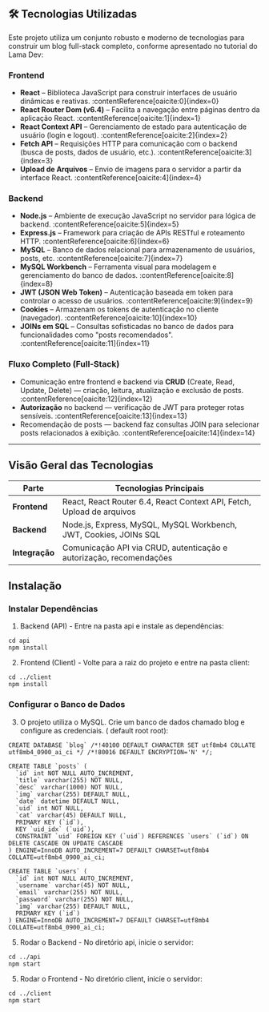 ## 🛠 Tecnologias Utilizadas

Este projeto utiliza um conjunto robusto e moderno de tecnologias para construir um blog full-stack completo, conforme apresentado no tutorial do Lama Dev:

### Frontend
- **React** – Biblioteca JavaScript para construir interfaces de usuário dinâmicas e reativas. :contentReference[oaicite:0]{index=0}  
- **React Router Dom (v6.4)** – Facilita a navegação entre páginas dentro da aplicação React. :contentReference[oaicite:1]{index=1}  
- **React Context API** – Gerenciamento de estado para autenticação de usuário (login e logout). :contentReference[oaicite:2]{index=2}  
- **Fetch API** – Requisições HTTP para comunicação com o backend (busca de posts, dados de usuário, etc.). :contentReference[oaicite:3]{index=3}  
- **Upload de Arquivos** – Envio de imagens para o servidor a partir da interface React. :contentReference[oaicite:4]{index=4}  

### Backend
- **Node.js** – Ambiente de execução JavaScript no servidor para lógica de backend. :contentReference[oaicite:5]{index=5}  
- **Express.js** – Framework para criação de APIs RESTful e roteamento HTTP. :contentReference[oaicite:6]{index=6}  
- **MySQL** – Banco de dados relacional para armazenamento de usuários, posts, etc. :contentReference[oaicite:7]{index=7}  
- **MySQL Workbench** – Ferramenta visual para modelagem e gerenciamento do banco de dados. :contentReference[oaicite:8]{index=8}  
- **JWT (JSON Web Token)** – Autenticação baseada em token para controlar o acesso de usuários. :contentReference[oaicite:9]{index=9}  
- **Cookies** – Armazenam os tokens de autenticação no cliente (navegador). :contentReference[oaicite:10]{index=10}  
- **JOINs em SQL** – Consultas sofisticadas no banco de dados para funcionalidades como "posts recomendados". :contentReference[oaicite:11]{index=11}  

### Fluxo Completo (Full‑Stack)
- Comunicação entre frontend e backend via **CRUD** (Create, Read, Update, Delete) — criação, leitura, atualização e exclusão de posts. :contentReference[oaicite:12]{index=12}  
- **Autorização** no backend — verificação de JWT para proteger rotas sensíveis. :contentReference[oaicite:13]{index=13}  
- Recomendação de posts — backend faz consultas JOIN para selecionar posts relacionados à exibição. :contentReference[oaicite:14]{index=14}  

---

##  Visão Geral das Tecnologias

| Parte        | Tecnologias Principais                                        |
|--------------|---------------------------------------------------------------|
| **Frontend** | React, React Router 6.4, React Context API, Fetch, Upload de arquivos |
| **Backend**  | Node.js, Express, MySQL, MySQL Workbench, JWT, Cookies, JOINs SQL |
| **Integração** | Comunicação API via CRUD, autenticação e autorização, recomendações |

##  Instalação

### Instalar Dependências

1. Backend (API) - Entre na pasta api e instale as dependências:

```
cd api
npm install
```

2. Frontend (Client) - Volte para a raiz do projeto e entre na pasta client:

```
cd ../client
npm install
```

### Configurar o Banco de Dados

3. O projeto utiliza o MySQL. Crie um banco de dados chamado blog e configure as credenciais. ( default root root):

```
CREATE DATABASE `blog` /*!40100 DEFAULT CHARACTER SET utf8mb4 COLLATE utf8mb4_0900_ai_ci */ /*!80016 DEFAULT ENCRYPTION='N' */;

CREATE TABLE `posts` (
  `id` int NOT NULL AUTO_INCREMENT,
  `title` varchar(255) NOT NULL,
  `desc` varchar(1000) NOT NULL,
  `img` varchar(255) DEFAULT NULL,
  `date` datetime DEFAULT NULL,
  `uid` int NOT NULL,
  `cat` varchar(45) DEFAULT NULL,
  PRIMARY KEY (`id`),
  KEY `uid_idx` (`uid`),
  CONSTRAINT `uid` FOREIGN KEY (`uid`) REFERENCES `users` (`id`) ON DELETE CASCADE ON UPDATE CASCADE
) ENGINE=InnoDB AUTO_INCREMENT=7 DEFAULT CHARSET=utf8mb4 COLLATE=utf8mb4_0900_ai_ci;

CREATE TABLE `users` (
  `id` int NOT NULL AUTO_INCREMENT,
  `username` varchar(45) NOT NULL,
  `email` varchar(255) NOT NULL,
  `password` varchar(255) NOT NULL,
  `img` varchar(255) DEFAULT NULL,
  PRIMARY KEY (`id`)
) ENGINE=InnoDB AUTO_INCREMENT=7 DEFAULT CHARSET=utf8mb4 COLLATE=utf8mb4_0900_ai_ci;
```

5. Rodar o Backend - No diretório api, inicie o servidor:

```
cd ../api
npm start
```

5. Rodar o Frontend - No diretório client, inicie o servidor:

```
cd ../client
npm start
```
